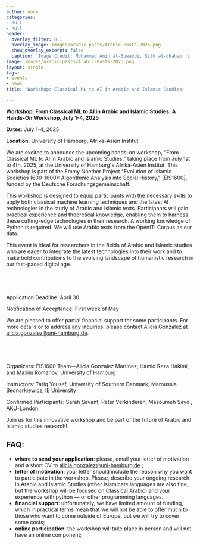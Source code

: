```yaml
---
author: none
categories:
- null
- null
header:
  overlay_filter: 0.1
  overlay_image: images/arabic-pasts/Arabic-Pasts-2025.png
  show_overlay_excerpt: false
  caption: 'Image Credit: Muḥammad Amīn al-Suwaydī, Silk al-dhahab fī maʿrifat qabāʾil al-ʿArab, BnF Arabe 6199, 33v (part)'
image: images/arabic-pasts/Arabic-Pasts-2023.png
layout: single
tags:
- events
- news
title: 'Workshop: Classical ML to AI in Arabic and Islamic Studies'

---
```



**Workshop: From Classical ML to AI in Arabic and Islamic Studies: A Hands-On Workshop, July 1-4, 2025**

**Dates**: July 1-4, 2025

**Location**: University of Hamburg, Afrika-Asien Institut

We are excited to announce the upcoming hands-on workshop, "From Classical ML to AI in Arabic and Islamic Studies," taking place from July 1st to 4th, 2025, at the University of Hamburg's Afrika-Asien Institut. This workshop is part of the Emmy Noether Project "Evolution of Islamic Societies (600-1600): Algorithmic Analysis into Social History," [EIS1600], funded by the Deutsche Forschungsgemeinschaft.

This workshop is designed to equip participants with the necessary skills to apply both classical machine learning techniques and the latest AI technologies in the study of Arabic and Islamic texts. Participants will gain practical experience and theoretical knowledge, enabling them to harness these cutting-edge technologies in their research. A working knowledge of Python is required. We will use Arabic texts from the OpenITI Corpus as our data.

This event is ideal for researchers in the fields of Arabic and Islamic studies who are eager to integrate the latest technologies into their work and to make bold contributions to the evolving landscape of humanistic research in our fast-paced digital age.

## <br>
Application Deadline: April 30

Notification of Acceptance: First week of May

We are pleased to offer partial financial support for some participants. For more details or to address any inquiries, please contact Alicia Gonzalez at [alicia.gonzalez@uni-hamburg.de](alicia.gonzalez@uni-hamburg.de).

## <br>
Organizers: EIS1600 Team—Alicia Gonzalez Martinez, Hamid Reza Hakimi, and Maxim Romanov, University of Hamburg

Instructors: Tariq Yousef, University of Southern Denmark; Maroussia Bednarkiewicz, IE University

Confirmed Participants: Sarah Savant, Peter Verkinderen, Masoumeh Seydi, AKU-London

Join us for this innovative workshop and be part of the future of Arabic and Islamic studies research!

## FAQ:

- **where to send your application**: please, email your letter of motivation and a short CV to [alicia.gonzalez@uni-hamburg.de](alicia.gonzalez@uni-hamburg.de) ;
- **letter of motivation**: your letter should include the reason why you want to participate in the workshop. Please, describe your ongoing research in Arabic and Islamic Studies (other Islamicate languages are also fine, but the workshop will be focused on Classical Arabic) and your experience with python — or other programming languages.
- **financial support**: unfortunately, we have limited amount of funding, which in practical terms mean that we will not be able to offer much to those who want to come outside of Europe, but we will try to cover some costs;
- **online participation**: the workshop will take place in person and will not have an online component;
